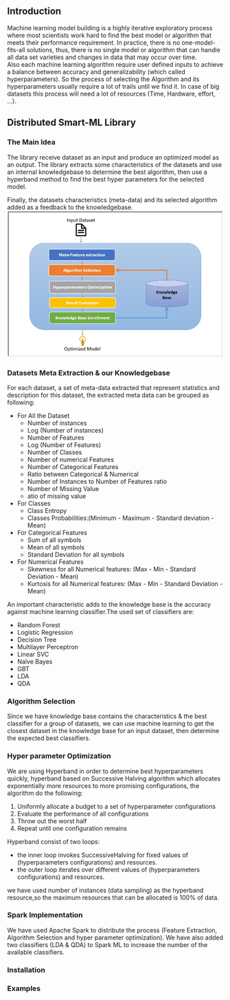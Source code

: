 ## Introduction ##
Machine learning model building is a highly iterative exploratory process where most scientists work hard to find the best model or algorithm that meets their performance requirement.
In practice, there is no one-model-fits-all solutions, thus, there is no single model or algorithm that can handle all data set varieties and changes in data that may occur over time.  
Also each machine learning algorithm require user defined inputs to achieve a balance between accuracy and generalizability (which called hyperparameters). 
So the process of selecting the Algorithm and its hyperparameters usually require a lot of trails until we find it. In case of big datasets this process will need a lot of resources (Time, Hardware, effort, …).


## Distributed Smart-ML Library

### The Main Idea
The library receive dataset as an input and produce an optimized model as an output.
The library extracts some characteristics of the datasets and use an internal knowledgebase to determine the best algorithm, then use a hyperband method to find the best hyper parameters for the selected model.
 
Finally, the datasets characteristics (meta-data) and its selected algorithm added as a feedback to the knowledgebase.
![Main Idea](https://raw.githubusercontent.com/Ahmed-Eissa/NU_AutoML/master/Main%20Idea.jpg)

### Datasets Meta Extraction & our Knowledgebase
For each dataset, a set of meta-data extracted that represent statistics and description for this dataset, the extracted meta data can be grouped as following:
- For All the Dataset
    - Number of instances
    - Log (Number of instances)
    - Number of Features
    - Log (Number of Features)
    - Number of Classes
    - Number of numerical Features
    - Number of Categorical Features
    - Ratio between Categorical & Numerical
    - Number of Instances to Number of Features ratio
    - Number of Missing Value
    - atio of missing value
- For Classes
    - Class Entropy
    - Classes Probabilities:(Minimum - Maximum - Standard deviation - Mean)
- For Categorical Features
    - Sum of all symbols
    - Mean of all symbols
    - Standard Deviation for all symbols
- For Numerical Features
    - Skewness for all Numerical features: (Max - Min - Standard Deviation - Mean)
    - Kurtosis for all Numerical features: (Max - Min - Standard Deviation - Mean)

An important characteristic adds to the knowledge base is the accuracy against machine learning classifier.The used set of classifiers are:
-	Random Forest 
-	Logistic Regression 
-	Decision Tree
-	Multilayer Perceptron 
-	Linear SVC 
-	Naïve Bayes 
-	GBT 
-	LDA 
-	QDA 

### Algorithm Selection
Since we have knowledge base contains the characteristics & the best classifier for a group of datasets, we can use machine learning to get the closest dataset in the knowledge base for an input dataset, then determine the expected best classifiers.

### Hyper parameter Optimization
We are using Hyperband in order to determine best hyperparameters quickly, hyperband based on Successive Halving algorithm which allocates exponentially more resources to more promising configurations, the algorithm do the following:
1)	Uniformly allocate a budget to a set of hyperparameter configurations
2)	Evaluate the performance of all configurations
3)	Throw out the worst half
4)	Repeat until one configuration remains
   
Hyperband consist of two loops:
- the inner loop invokes SuccessiveHalving for fixed values of (hyperparameters configurations) and resources.
- the outer loop iterates over different values of (hyperparameters configurations) and resources.

we have used number of instances (data sampling) as the hyperband resource,so the maximum resources that can be allocated is 100% of data.

### Spark Implementation
We have used Apache Spark to distribute the process (Feature Extraction, Algorithm Selection and hyper parameter optimization).
We have also added two classifiers (LDA & QDA) to Spark ML to increase the number of the available classifiers.

### Installation

### Examples


	










